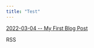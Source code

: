 ```yaml
---
title: "Test"
---
```


[2022-03-04 -- My First Blog Post](https://maxwellclemens.github.io/github-pages-with-jekyll/2022/03/04/my-first-blog-post.html)

RSS